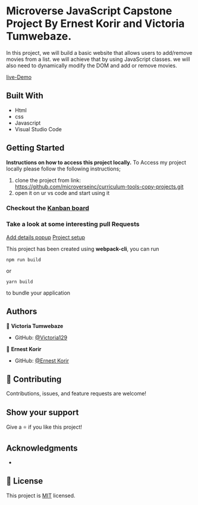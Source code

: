 # Microverse JavaScript Capstone Project By Ernest Korir and Victoria Tumwebaze.

In this project, we will build a basic website that allows users to add/remove movies from a list. we will achieve that by using JavaScript classes. 
we will also need to dynamically modify the DOM and add or remove movies.

[live-Demo](https://victoria129.github.io/Javascript-capstone/dist)


## Built With

- Html
- css
- Javascript
- Visual Studio Code

## Getting Started

**Instructions on how to access this project locally.**
 To Access my project locally please follow the following instructions;
1. clone the project from link: https://github.com/microverseinc/curriculum-tools-copy-projects.git
2. open it on ur vs code and start using it 

### Checkout the [Kanban board](https://github.com/users/ernestkorir/projects/5)

### Take a look at some interesting pull Requests
[Add details popup](https://github.com/ernestkorir/JavascriptGroupCapstone/pull/26)
[Project setup](https://github.com/ernestkorir/JavascriptGroupCapstone/pull/22)

This project has been created using **webpack-cli**, you can run

```
npm run build
```

or

```
yarn build
```

to bundle your application


## Authors


👤 **Victoria Tumwebaze**

- GitHub: [@Victoria129](https://github.com/Victoria129)

👤 **Ernest Korir**
- GitHub: [@Ernest Korir](https://github.com/ernestkorir)


## 🤝 Contributing

Contributions, issues, and feature requests are welcome!


## Show your support

Give a ⭐️ if you like this project!

## Acknowledgments

-

## 📝 License

This project is [MIT](./MIT.md) licensed.

